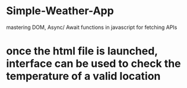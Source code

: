 # Simple-Weather-App
mastering DOM, Async/ Await functions in javascript for fetching APIs
# once the html file is launched, interface can be used to check the temperature of a valid location
